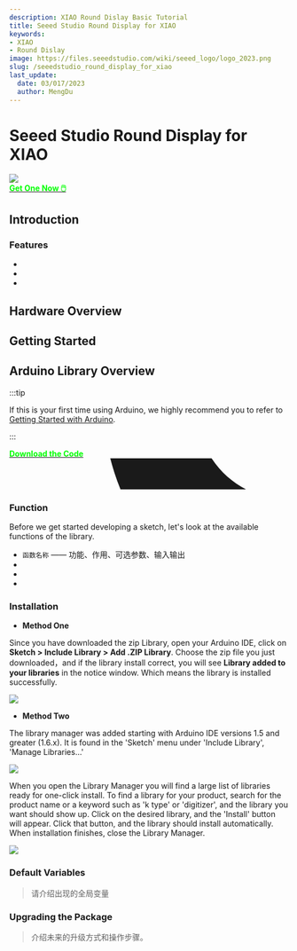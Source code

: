 ```yaml
---
description: XIAO Round Dislay Basic Tutorial
title: Seeed Studio Round Display for XIAO
keywords:
- XIAO
- Round Dislay
image: https://files.seeedstudio.com/wiki/seeed_logo/logo_2023.png
slug: /seeedstudio_round_display_for_xiao
last_update:
  date: 03/017/2023
  author: MengDu
---
```


# Seeed Studio Round Display for XIAO

<div style={{textAlign:'center'}}><img src="https://files.seeedstudio.com/wiki/seeed_logo/logo_2023.png" style={{width:1000, height:'auto'}}/></div>

<div class="get_one_now_container" style={{textAlign: 'center'}}>
    <a class="get_one_now_item" href="/seeedstudio_round_display_for_xiao">
            <strong><span><font color={'FFFFFF'} size={"4"}> Get One Now 🖱️</font></span></strong>
    </a>
</div>

<!-- 购买链接 -->

## Introduction



### Features

- 
- 
- 

## Hardware Overview


## Getting Started

## Arduino Library Overview

:::tip

If this is your first time using Arduino, we highly recommend you to refer to [Getting Started with Arduino](https://wiki.seeedstudio.com/Getting_Started_with_Arduino/).

:::

<div class="github_container" style={{textAlign: 'center'}}>
    <a class="github_item" href="https://github.com/limengdu/Seeed-Studio-XIAO-Round-Display-lvgl8.3.5/tree/main/libraries">
    <strong><span><font color={'FFFFFF'} size={"4"}> Download the Code</font></span></strong> <svg aria-hidden="true" focusable="false" role="img" className="mr-2" viewBox="-3 10 9 1" width={16} height={16} fill="currentColor" style={{textAlign: 'center', display: 'inline-block', userSelect: 'none', verticalAlign: 'text-bottom', overflow: 'visible'}}><path d="M8 0c4.42 0 8 3.58 8 8a8.013 8.013 0 0 1-5.45 7.59c-.4.08-.55-.17-.55-.38 0-.27.01-1.13.01-2.2 0-.75-.25-1.23-.54-1.48 1.78-.2 3.65-.88 3.65-3.95 0-.88-.31-1.59-.82-2.15.08-.2.36-1.02-.08-2.12 0 0-.67-.22-2.2.82-.64-.18-1.32-.27-2-.27-.68 0-1.36.09-2 .27-1.53-1.03-2.2-.82-2.2-.82-.44 1.1-.16 1.92-.08 2.12-.51.56-.82 1.28-.82 2.15 0 3.06 1.86 3.75 3.64 3.95-.23.2-.44.55-.51 1.07-.46.21-1.61.55-2.33-.66-.15-.24-.6-.83-1.23-.82-.67.01-.27.38.01.53.34.19.73.9.82 1.13.16.45.68 1.31 2.69.94 0 .67.01 1.3.01 1.49 0 .21-.15.45-.55.38A7.995 7.995 0 0 1 0 8c0-4.42 3.58-8 8-8Z" /></svg>
    </a>
</div>

### Function

Before we get started developing a sketch, let's look at the available functions of the library.

- `函数名称` —— 功能、作用、可选参数、输入输出
- 
- 
- 

### Installation

- **Method One**

Since you have downloaded the zip Library, open your Arduino IDE, click on **Sketch > Include Library > Add .ZIP Library**. Choose the zip file you just downloaded，and if the library install correct, you will see **Library added to your libraries** in the notice window. Which means the library is installed successfully.

<div style={{textAlign:'center'}}><img src="https://files.seeedstudio.com/wiki/Get_Started_With_Arduino/img/Add_Zip.png" style={{width:800, height:'auto'}}/></div>

- **Method Two**

The library manager was added starting with Arduino IDE versions 1.5 and greater (1.6.x). It is found in the 'Sketch' menu under 'Include Library', 'Manage Libraries...'

<div style={{textAlign:'center'}}><img src="https://files.seeedstudio.com/wiki/seeed_logo/Library.jpg" style={{width:800, height:'auto'}}/></div>

When you open the Library Manager you will find a large list of libraries ready for one-click install. To find a library for your product, search for the product name or a keyword such as 'k type' or 'digitizer', and the library you want should show up. Click on the desired library, and the 'Install' button will appear. Click that button, and the library should install automatically. When installation finishes, close the Library Manager.

<div style={{textAlign:'center'}}><img src="https://files.seeedstudio.com/wiki/seeed_logo/library_manager.jpg" style={{width:800, height:'auto'}}/></div>

### Default Variables
> 请介绍出现的全局变量

### Upgrading the Package

> 介绍未来的升级方式和操作步骤。



